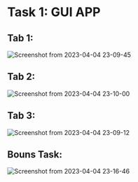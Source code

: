 # Task 1: GUI APP

## Tab 1:
![Screenshot from 2023-04-04 23-09-45](https://user-images.githubusercontent.com/37080003/229925439-3119209d-3d2e-4986-aca1-1adcd920b8fe.png)

## Tab 2: 
![Screenshot from 2023-04-04 23-10-00](https://user-images.githubusercontent.com/37080003/229925444-84ab1bae-4f0b-4fb8-96eb-bde94edc215e.png)

## Tab 3:
![Screenshot from 2023-04-04 23-09-12](https://user-images.githubusercontent.com/37080003/229925432-8e3d2678-f2c9-47b0-a157-4f91e312e054.png)

## Bouns Task:
![Screenshot from 2023-04-04 23-16-46](https://user-images.githubusercontent.com/37080003/229925446-0821b531-42ea-4571-a1c6-be7ebb6847b1.png)
